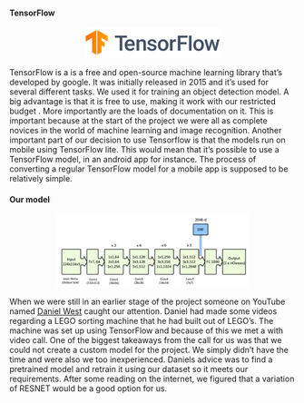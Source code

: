 #### TensorFlow

<p align="center"><img src="https://github.com/LEGO-challenge/LEGO-dataset/blob/main/ReadMePictures/tensorflow.png"/ alt="tf-logo2"  width="237" height="53"></p>

TensorFlow is a is a free and open-source machine learning library that’s developed by google. It was initially released in 2015 and it’s used for several different tasks. We used it for training an object detection model. A big advantage is that it is free to use, making it work with our restricted budget . More importantly are the loads of documentation on it. This is important because at the start of the project we were all as complete novices in the world of machine learning and image recognition. Another important part of our decision to use Tensorflow is that the models run on mobile using TensorFlow lite. This would mean that it’s possible to use a TensorFlow model, in an android app for instance. The process of converting a regular TensorFlow model for a mobile app is supposed to be relatively simple.

#### Our model

<p align="center"><img src="https://github.com/LEGO-challenge/LEGO-dataset/blob/main/ReadMePictures/resnet50.png"/ alt="renet-image"  width="340" height="128"></p>

When we were still in an earlier stage of the project someone on YouTube named [Daniel West](https://www.youtube.com/watch?v=04JkdHEX3Yk "Daniel West's YouTube channel") caught our attention. Daniel had made some videos regarding a LEGO sorting machine that he had built out of LEGO’s. The machine was set up using TensorFlow and because of this we met a with video call. One of the biggest takeaways from the call for us was that we could not create a custom model for the project. We simply didn’t have the time and were also we too inexperienced. Daniels advice was to find a pretrained model and retrain it using our dataset so it meets our requirements. After some reading on the internet, we figured that a variation of RESNET would be a good option for us. 
